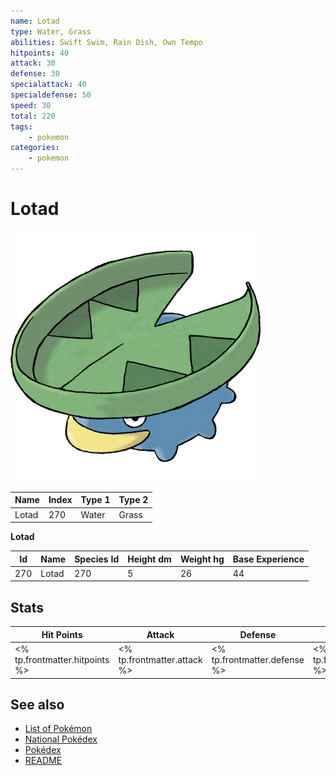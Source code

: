 ```yaml
---
name: Lotad
type: Water, Grass
abilities: Swift Swim, Rain Dish, Own Tempo
hitpoints: 40
attack: 30
defense: 30
specialattack: 40
specialdefense: 50
speed: 30
total: 220
tags:
    - pokemon
categories:
    - pokemon
---
```


# Lotad


![Lotad](images/270.png)

| **Name** | **Index** | **Type 1** | **Type 2** |
|----|----|----|----|
| Lotad | 270 | Water | Grass  |

**Lotad** 




| **Id** | **Name** | **Species Id** | **Height dm** | **Weight hg** | **Base Experience** |
|--------|----------|----------------|------------|------------|---------------------|
| 270 | Lotad | 270 | 5 | 26 | 44 |



## Stats

| **Hit Points** | **Attack** | **Defense** | **Special Attack** | **Special Defense** | **Speed** | **Total** |
|----------------|------------|-------------|--------------------|---------------------|-----------|-----------|
| <% tp.frontmatter.hitpoints %> | <% tp.frontmatter.attack %> | <% tp.frontmatter.defense %> | <% tp.frontmatter.specialattack %> | <% tp.frontmatter.specialdefense %> | <% tp.frontmatter.speed %> | <% tp.frontmatter.total %> |

## See also

- [List of Pokémon](../pokemon.md)
- [National Pokédex](../national_pokedex.md)
- [Pokédex](../pokedex.md)
- [README](../README.md)
